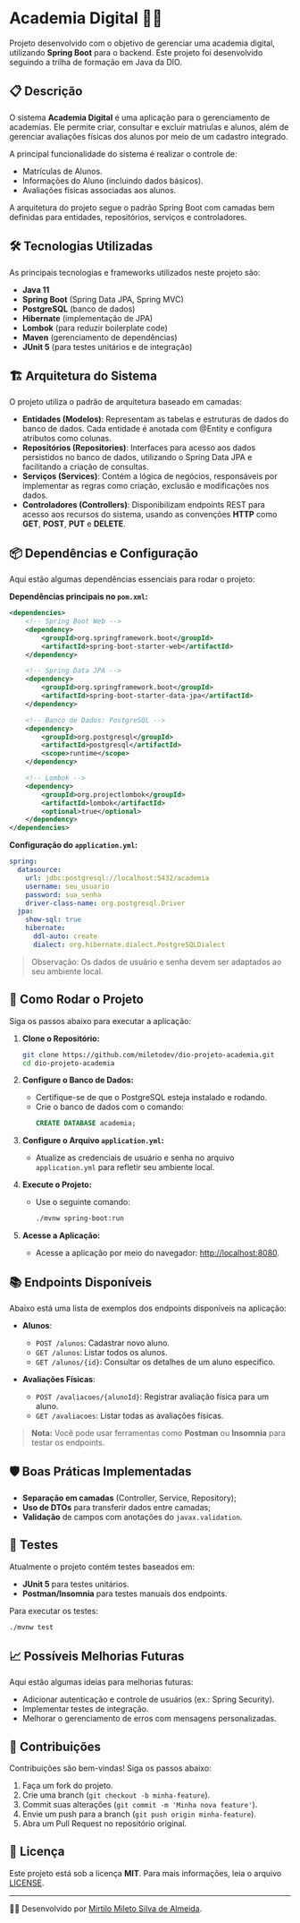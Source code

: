 # Academia Digital 🏋️‍♀️

Projeto desenvolvido com o objetivo de gerenciar uma academia digital, utilizando **Spring Boot** para o backend.
Este projeto foi desenvolvido seguindo a trilha de formação em Java da DIO.

## 📋 Descrição

O sistema **Academia Digital** é uma aplicação para o gerenciamento de academias. Ele permite criar, consultar e excluir matriulas e alunos, além de gerenciar avaliações físicas dos alunos por meio de um cadastro integrado.

A principal funcionalidade do sistema é realizar o controle de:

- Matrículas de Alunos.
- Informações do Aluno (incluindo dados básicos).
- Avaliações físicas associadas aos alunos.

A arquitetura do projeto segue o padrão Spring Boot com camadas bem definidas para entidades, repositórios, serviços e controladores.

## 🛠️ Tecnologias Utilizadas

As principais tecnologias e frameworks utilizados neste projeto são:

- **Java 11**
- **Spring Boot** (Spring Data JPA, Spring MVC)
- **PostgreSQL** (banco de dados)
- **Hibernate** (implementação de JPA)
- **Lombok** (para reduzir boilerplate code)
- **Maven** (gerenciamento de dependências)
- **JUnit 5** (para testes unitários e de integração)

## 🏗️ Arquitetura do Sistema

O projeto utiliza o padrão de arquitetura baseado em camadas:

- **Entidades (Modelos)**: Representam as tabelas e estruturas de dados do banco de dados. Cada entidade é anotada com @Entity e configura atributos como colunas.
- **Repositórios (Repositories)**: Interfaces para acesso aos dados persistidos no banco de dados, utilizando o Spring Data JPA e facilitando a criação de consultas.
- **Serviços (Services)**: Contém a lógica de negócios, responsáveis por implementar as regras como criação, exclusão e modificações nos dados.
- **Controladores (Controllers)**: Disponibilizam endpoints REST para acesso aos recursos do sistema, usando as convenções **HTTP** como **GET**, **POST**, **PUT** e **DELETE**.

## 📦 Dependências e Configuração

Aqui estão algumas dependências essenciais para rodar o projeto:

**Dependências principais no `pom.xml`:**

```xml
<dependencies>
    <!-- Spring Boot Web -->
    <dependency>
        <groupId>org.springframework.boot</groupId>
        <artifactId>spring-boot-starter-web</artifactId>
    </dependency>

    <!-- Spring Data JPA -->
    <dependency>
        <groupId>org.springframework.boot</groupId>
        <artifactId>spring-boot-starter-data-jpa</artifactId>
    </dependency>

    <!-- Banco de Dados: PostgreSQL -->
    <dependency>
        <groupId>org.postgresql</groupId>
        <artifactId>postgresql</artifactId>
        <scope>runtime</scope>
    </dependency>

    <!-- Lombok -->
    <dependency>
        <groupId>org.projectlombok</groupId>
        <artifactId>lombok</artifactId>
        <optional>true</optional>
    </dependency>
</dependencies>
```

**Configuração do `application.yml`:**
```yaml
spring:
  datasource:
    url: jdbc:postgresql://localhost:5432/academia
    username: seu_usuario
    password: sua_senha
    driver-class-name: org.postgresql.Driver
  jpa:
    show-sql: true
    hibernate:
      ddl-auto: create
      dialect: org.hibernate.dialect.PostgreSQLDialect
```

> Observação: Os dados de usuário e senha devem ser adaptados ao seu ambiente local.

## 🚀 Como Rodar o Projeto

Siga os passos abaixo para executar a aplicação:

1. **Clone o Repositório:**
   ```bash
   git clone https://github.com/miletodev/dio-projeto-academia.git
   cd dio-projeto-academia
   ```

2. **Configure o Banco de Dados:**
    - Certifique-se de que o PostgreSQL esteja instalado e rodando.
    - Crie o banco de dados com o comando:
      ```sql
      CREATE DATABASE academia;
      ```

3. **Configure o Arquivo `application.yml`:**
    - Atualize as credenciais de usuário e senha no arquivo `application.yml` para refletir seu ambiente local.

4. **Execute o Projeto:**
    - Use o seguinte comando:
      ```bash
      ./mvnw spring-boot:run
      ```

5. **Acesse a Aplicação:**
    - Acesse a aplicação por meio do navegador: [http://localhost:8080](http://localhost:8080).

## 📚 Endpoints Disponíveis

Abaixo está uma lista de exemplos dos endpoints disponíveis na aplicação:

- **Alunos**:
    - `POST /alunos`: Cadastrar novo aluno.
    - `GET /alunos`: Listar todos os alunos.
    - `GET /alunos/{id}`: Consultar os detalhes de um aluno específico.

- **Avaliações Físicas**:
    - `POST /avaliacoes/{alunoId}`: Registrar avaliação física para um aluno.
    - `GET /avaliacoes`: Listar todas as avaliações físicas.

> **Nota:** Você pode usar ferramentas como **Postman** ou **Insomnia** para testar os endpoints.

## 🛡️ Boas Práticas Implementadas

- **Separação em camadas** (Controller, Service, Repository);
- **Uso de DTOs** para transferir dados entre camadas;
- **Validação** de campos com anotações do `javax.validation`.

## 🧪 Testes

Atualmente o projeto contém testes baseados em:

- **JUnit 5** para testes unitários.
- **Postman/Insomnia** para testes manuais dos endpoints.

Para executar os testes:
```bash
./mvnw test
```

## 📈 Possíveis Melhorias Futuras

Aqui estão algumas ideias para melhorias futuras:
- Adicionar autenticação e controle de usuários (ex.: Spring Security).
- Implementar testes de integração.
- Melhorar o gerenciamento de erros com mensagens personalizadas.

## 🤝 Contribuições

Contribuições são bem-vindas! Siga os passos abaixo:

1. Faça um fork do projeto.
2. Crie uma branch (`git checkout -b minha-feature`).
3. Commit suas alterações (`git commit -m 'Minha nova feature'`).
4. Envie um push para a branch (`git push origin minha-feature`).
5. Abra um Pull Request no repositório original.

## 📝 Licença

Este projeto está sob a licença **MIT**. Para mais informações, leia o arquivo [LICENSE](./LICENSE).

---

👨‍💻 Desenvolvido por [Mirtilo Mileto Silva de Almeida](https://github.com/miletodev).